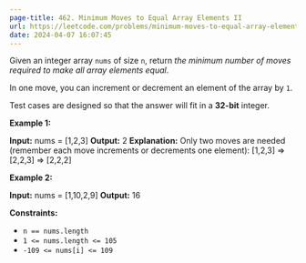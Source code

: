 ```yaml
---
page-title: 462. Minimum Moves to Equal Array Elements II
url: https://leetcode.com/problems/minimum-moves-to-equal-array-elements-ii/description/?utm_source=LCUS&utm_medium=ip_redirect&utm_campaign=transfer2china
date: 2024-04-07 16:07:45
---
```

Given an integer array `nums` of size `n`, return *the minimum number of moves required to make all array elements equal*.

In one move, you can increment or decrement an element of the array by `1`.

Test cases are designed so that the answer will fit in a **32-bit** integer.

**Example 1:**

**Input:** nums = \[1,2,3\]
**Output:** 2
**Explanation:**
Only two moves are needed (remember each move increments or decrements one element):
\[1,2,3\]  =>  \[2,2,3\]  =>  \[2,2,2\]

**Example 2:**

**Input:** nums = \[1,10,2,9\]
**Output:** 16

**Constraints:**

-   `n == nums.length`
-   `1 <= nums.length <= 105`
-   `-109 <= nums[i] <= 109`
